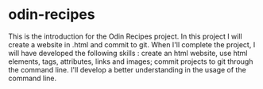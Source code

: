 # odin-recipes
This is the introduction for the Odin Recipes project. 
In this project I will create a website in .html and commit to git.
When I'll complete the project, I will have developed the following skills : create an html website, use html elements, tags, attributes, links and images; commit projects to git through the command line. I'll develop a better understanding in the usage of the command line.